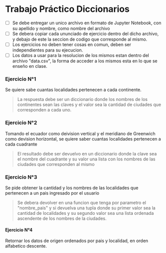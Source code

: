 # Trabajo Práctico Diccionarios

* [ ] Se debe entregar un unico archivo en formato de Jupyter Notebook, con su apellido y nombre, como nombre del archivo
* [ ] Se debera copiar cada ununciado de ejercicio dentro del dicho archivo, y debajo de este la seccion de codigo que corresponde al mismo.
* [ ] Los ejercicios no deben tener cosas en comun, deben ser independientes para su ejecucion.
* [ ] Los datos a usar para la resolucion de los mismos estan dentro del archivo "data.csv", la forma de acceder a los mismos esta en lo que se enseño en clase.

### Ejercicio N°1

Se quiere sabe cuantas localidades pertenecen a cada continente.

> La respuesta debe ser un diccionario donde los nombres de los continentes sean las claves y el valor sea la cantidad de ciudades que corresponden a cada uno.

### Ejercicio N°2

Tomando el ecuador como deivision vertical y el meridiano de Greenwich como devision horizontal, se quiere saber cuantas localidades pertenecen a cada cuadrante

> El resultado debe ser devuelvo en un diccionario donde la clave sea el nombre del cuadrante y su valor una lista con los nombres de las ciudades que corresponden al mismo

### Ejercicio N°3

Se pide obtener la cantidad y los nombres de las localidades que pertenecen a un pais ingresado por el usuario

> Se debera devolver en una funcion que tenga por parametro el "nombre_pais" y si devuelva una tupla donde su primer valor sea la cantidad de localidades y su segundo valor sea una lista ordenada ascendente de los nombres de la ciudades.

#### Ejercicio N°4

Retornar los datos de origen ordenados por pais y localidad, en orden alfabetico descente.

